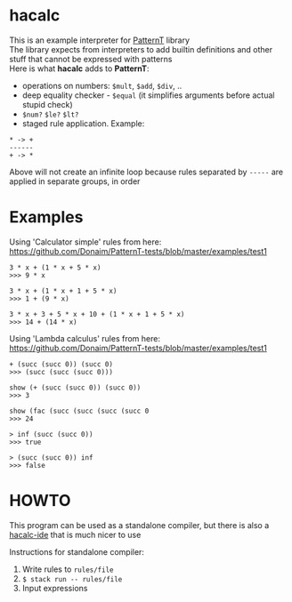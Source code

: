 # hacalc

This is an example interpreter for [PatternT](https://github.com/Donaim/PatternT) library  
The library expects from interpreters to add builtin definitions and other stuff that cannot be expressed with patterns  
Here is what **hacalc** adds to **PatternT**:
- operations on numbers: `$mult`, `$add`, `$div`, ..
- deep equality checker - `$equal` (it simplifies arguments before actual stupid check)
- `$num?` `$le?` `$lt?`
- staged rule application. Example:

```
* -> +
------
+ -> *
```

Above will not create an infinite loop because rules separated by `-----` are applied in separate groups, in order

# Examples

Using 'Calculator simple' rules from here: https://github.com/Donaim/PatternT-tests/blob/master/examples/test1  
```
3 * x + (1 * x + 5 * x)
>>> 9 * x

3 * x + (1 * x + 1 + 5 * x)
>>> 1 + (9 * x)

3 * x + 3 + 5 * x + 10 + (1 * x + 1 + 5 * x)
>>> 14 + (14 * x)
```

Using 'Lambda calculus' rules from here: https://github.com/Donaim/PatternT-tests/blob/master/examples/test1  
```
+ (succ (succ 0)) (succ 0)
>>> (succ (succ (succ 0)))

show (+ (succ (succ 0)) (succ 0))
>>> 3

show (fac (succ (succ (succ (succ 0
>>> 24

> inf (succ (succ 0))
>>> true

> (succ (succ 0)) inf
>>> false
```

# HOWTO

This program can be used as a standalone compiler, but there is also a [hacalc-ide](https://github.com/Donaim/hacalc-ide) that is much nicer to use

Instructions for standalone compiler:
1) Write rules to `rules/file`
2) `$ stack run -- rules/file`
3) Input expressions

